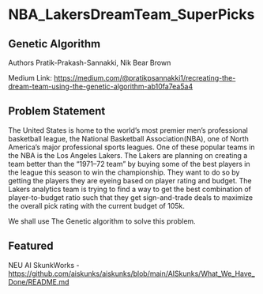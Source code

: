 # NBA_LakersDreamTeam_SuperPicks


## Genetic Algorithm
Authors Pratik-Prakash-Sannakki, Nik Bear Brown

Medium Link: https://medium.com/@pratikpsannakki1/recreating-the-dream-team-using-the-genetic-algorithm-ab10fa7ea5a4

## Problem Statement
The United States is home to the world’s most premier men’s professional basketball league, the National Basketball Association(NBA), one of North America’s major professional sports leagues. One of these popular teams in the NBA is the Los Angeles Lakers. The Lakers are planning on creating a team better than the “1971–72 team” by buying some of the best players in the league this season to win the championship. They want to do so by getting the players they are eyeing based on player rating and budget. The Lakers analytics team is trying to find a way to get the best combination of player-to-budget ratio such that they get sign-and-trade deals to maximize the overall pick rating with the current budget of 105k.

We shall use The Genetic algorithm to solve this problem.


## Featured

NEU AI SkunkWorks -  https://github.com/aiskunks/aiskunks/blob/main/AISkunks/What_We_Have_Done/README.md

